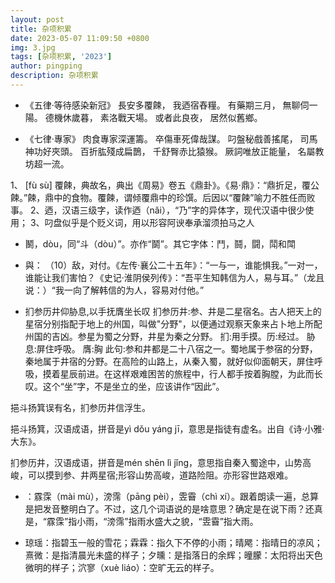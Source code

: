 ```yaml
---
layout: post
title: 杂项积累
date: 2023-05-07 11:09:50 +0800
img: 3.jpg
tags: [杂项积累, '2023']
author: pingping
description: 杂项积累
---
```



* 《五律·等待感染新冠》
長安多覆餗， 我迺宿舂糧。
有藥期三月， 無聊伺一陽。
德機休歲暮， 素洛戰天場。
或者此良夜， 居然似舊鄉。

* 《七律·專家》
肉食專家深運籌。
卒傷車死偉哉謀。
叼盤秘戲善搖尾，
司馬神功好夾頭。
百折肱殘成扁鵲，
千舒臀赤比猿猴。
厥詞唯放正能量，
名屬教坊超一流。

1、 [fù sù] 覆餗，典故名，典出《周易》卷五《鼎卦》。《易·鼎》：“鼎折足，覆公餗。”餗，鼎中的食物。覆餗，谓倾覆鼎中的珍馔。后因以“覆餗”喻力不胜任而败事。
2、迺，汉语三级字，读作迺（nǎi），“乃”字的异体字，现代汉语中很少使用；
3、叼盘似乎是个贬义词，用以形容阿谀奉承溜须拍马之人

* 鬭，dòu，同“斗（dòu）”。亦作“鬬”。其它字体：鬥，鬪，闘，鬦和閗

* 與：
（10）敌，对付。《左传·襄公二十五年》：“一与一，谁能惧我。”一对一，谁能让我们害怕？《史记·淮阴侯列传》：“吾平生知韩信为人，易与耳。”（龙且说：）“我一向了解韩信的为人，容易对付他。”

* 扪参历井仰胁息,以手抚膺坐长叹
扪参历井:参、井是二星宿名。古人把天上的星宿分别指配于地上的州国，叫做"分野"，以便通过观察天象来占卜地上所配州国的吉凶。参星为蜀之分野，井星为秦之分野。
扪:用手摸。历:经过。
胁息:屏住呼吸。
膺:胸
此句:参和井都是二十八宿之一。蜀地属于参宿的分野，秦地属于井宿的分野。在高险的山路上，从秦入蜀，就好似仰面朝天，屏住呼吸，摸着星辰前进。在这样艰难困苦的旅程中，行人都手按着胸膛，为此而长叹。这个“坐”字，不是坐立的坐，应该讲作“因此”。

挹斗扬箕误有名，扪参历井信浮生。

挹斗扬箕，汉语成语，拼音是yì dǒu yáng jī，意思是指徒有虚名。出自《诗·小雅·大东》。

扪参历井，汉语成语，拼音是mén shēn lì jǐng，意思指自秦入蜀途中，山势高峻，可以摸到参、井两星宿;形容山势高峻，道路险阻。亦形容世路艰难。

* ：霡霂（mài mù），滂霈（pānɡ pèi），雴霫（chì xí）。跟着朗读一遍，总算是把发音整明白了。不过，这几个词语说的是啥意思？确定是在说下雨？还真是，“霡霂”指小雨，“滂霈”指雨水盛大之貌，“雴霫”指大雨。

* 琼瑶：指碧玉一般的雪花；霖霖：指久下不停的小雨；晴飔：指晴日的凉风；熹微：是指清晨光未盛的样子；夕曛：是指落日的余辉；曈朦：太阳将出天色微明的样子；泬寥（xuè liáo）：空旷无云的样子。